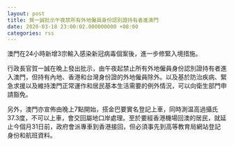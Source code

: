 ```yaml
---
layout: post
title: 賀一誠批示午夜禁所有外地僱員身份認別證持有者進澳門
date: 2020-03-18 23:00:02.000000000 +08:00
categories: rss
---
```


澳門在24小時新增3宗輸入感染新冠病毒個案後，進一步修緊入境措施。

行政長官賀一誠在晚上發出批示，由午夜起禁止所有外地僱員身份認別證持有者進入澳門，但持有內地、香港和台灣身份證的外地僱員除外。以及基於防治疾病、緊急求援以及維持澳門正常運作和居民基本生活需要的例外情況，可以向衛生部門申請豁免。

另外，澳門亦宣佈由晚上7點開始，搭金巴要實名登記上車，同時測温高過攝氏37.3度，不可以上車，會交回屬地口岸處理。至於要經香港機場回澳的居民，就延止今個月31日前，政府會派專車到香港接回，但必須事先到高等教育局網站登記身份和航班資料。
